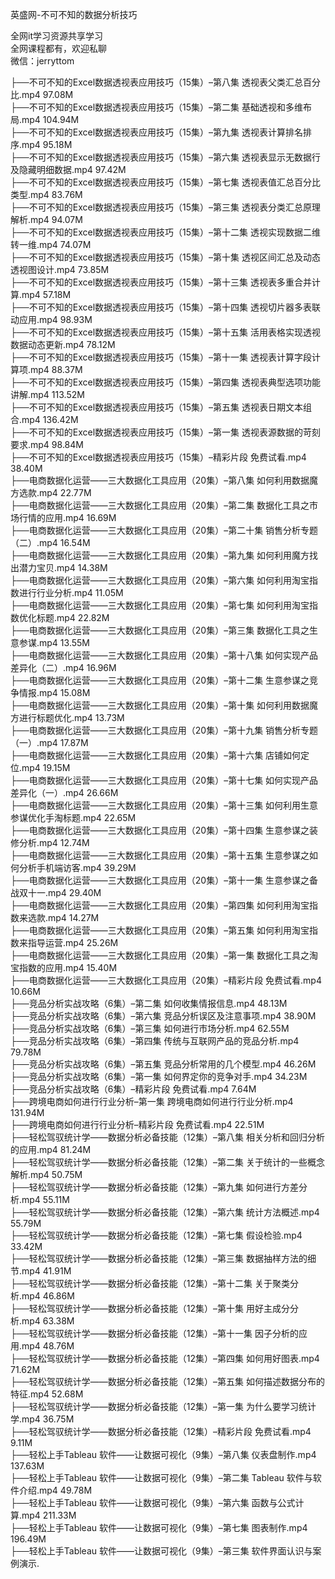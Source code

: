 英盛网-不可不知的数据分析技巧

全网it学习资源共享学习<br>全网课程都有，欢迎私聊<br>微信：jerryttom<br>

├──不可不知的Excel数据透视表应用技巧（15集）–第八集 透视表父类汇总百分比.mp4 97.08M<br> ├──不可不知的Excel数据透视表应用技巧（15集）–第二集 基础透视和多维布局.mp4 104.94M<br> ├──不可不知的Excel数据透视表应用技巧（15集）–第九集 透视表计算排名排序.mp4 95.18M<br> ├──不可不知的Excel数据透视表应用技巧（15集）–第六集 透视表显示无数据行及隐藏明细数据.mp4 97.42M<br> ├──不可不知的Excel数据透视表应用技巧（15集）–第七集 透视表值汇总百分比类型.mp4 83.76M<br> ├──不可不知的Excel数据透视表应用技巧（15集）–第三集 透视表分类汇总原理解析.mp4 94.07M<br> ├──不可不知的Excel数据透视表应用技巧（15集）–第十二集 透视实现数据二维转一维.mp4 74.07M<br> ├──不可不知的Excel数据透视表应用技巧（15集）–第十集 透视区间汇总及动态透视图设计.mp4 73.85M<br> ├──不可不知的Excel数据透视表应用技巧（15集）–第十三集 透视表多重合并计算.mp4 57.18M<br> ├──不可不知的Excel数据透视表应用技巧（15集）–第十四集 透视切片器多表联动应用.mp4 98.93M<br> ├──不可不知的Excel数据透视表应用技巧（15集）–第十五集 活用表格实现透视数据动态更新.mp4 78.12M<br> ├──不可不知的Excel数据透视表应用技巧（15集）–第十一集 透视表计算字段计算项.mp4 88.37M<br> ├──不可不知的Excel数据透视表应用技巧（15集）–第四集 透视表典型选项功能讲解.mp4 113.52M<br> ├──不可不知的Excel数据透视表应用技巧（15集）–第五集 透视表日期文本组合.mp4 136.42M<br> ├──不可不知的Excel数据透视表应用技巧（15集）–第一集 透视表源数据的苛刻要求.mp4 98.84M<br> ├──不可不知的Excel数据透视表应用技巧（15集）–精彩片段 免费试看.mp4 38.40M<br> ├──电商数据化运营——三大数据化工具应用（20集）–第八集 如何利用数据魔方选款.mp4 22.77M<br> ├──电商数据化运营——三大数据化工具应用（20集）–第二集 数据化工具之市场行情的应用.mp4 16.69M<br> ├──电商数据化运营——三大数据化工具应用（20集）–第二十集 销售分析专题（二）.mp4 16.54M<br> ├──电商数据化运营——三大数据化工具应用（20集）–第九集 如何利用魔方找出潜力宝贝.mp4 14.38M<br> ├──电商数据化运营——三大数据化工具应用（20集）–第六集 如何利用淘宝指数进行行业分析.mp4 11.05M<br> ├──电商数据化运营——三大数据化工具应用（20集）–第七集 如何利用淘宝指数优化标题.mp4 22.82M<br> ├──电商数据化运营——三大数据化工具应用（20集）–第三集 数据化工具之生意参谋.mp4 13.55M<br> ├──电商数据化运营——三大数据化工具应用（20集）–第十八集 如何实现产品差异化（二）.mp4 16.96M<br> ├──电商数据化运营——三大数据化工具应用（20集）–第十二集 生意参谋之竞争情报.mp4 15.08M<br> ├──电商数据化运营——三大数据化工具应用（20集）–第十集 如何利用数据魔方进行标题优化.mp4 13.73M<br> ├──电商数据化运营——三大数据化工具应用（20集）–第十九集 销售分析专题（一）.mp4 17.87M<br> ├──电商数据化运营——三大数据化工具应用（20集）–第十六集 店铺如何定位.mp4 19.15M<br> ├──电商数据化运营——三大数据化工具应用（20集）–第十七集 如何实现产品差异化（一）.mp4 26.66M<br> ├──电商数据化运营——三大数据化工具应用（20集）–第十三集 如何利用生意参谋优化手淘标题.mp4 22.65M<br> ├──电商数据化运营——三大数据化工具应用（20集）–第十四集 生意参谋之装修分析.mp4 12.74M<br> ├──电商数据化运营——三大数据化工具应用（20集）–第十五集 生意参谋之如何分析手机端访客.mp4 39.29M<br> ├──电商数据化运营——三大数据化工具应用（20集）–第十一集 生意参谋之备战双十一.mp4 29.40M<br> ├──电商数据化运营——三大数据化工具应用（20集）–第四集 如何利用淘宝指数来选款.mp4 14.27M<br> ├──电商数据化运营——三大数据化工具应用（20集）–第五集 如何利用淘宝指数来指导运营.mp4 25.26M<br> ├──电商数据化运营——三大数据化工具应用（20集）–第一集 数据化工具之淘宝指数的应用.mp4 15.40M<br> ├──电商数据化运营——三大数据化工具应用（20集）–精彩片段 免费试看.mp4 10.66M<br> ├──竞品分析实战攻略（6集）–第二集 如何收集情报信息.mp4 48.13M<br> ├──竞品分析实战攻略（6集）–第六集 竞品分析误区及注意事项.mp4 38.90M<br> ├──竞品分析实战攻略（6集）–第三集 如何进行市场分析.mp4 62.55M<br> ├──竞品分析实战攻略（6集）–第四集 传统与互联网产品的竞品分析.mp4 79.78M<br> ├──竞品分析实战攻略（6集）–第五集 竞品分析常用的几个模型.mp4 46.26M<br> ├──竞品分析实战攻略（6集）–第一集 如何界定你的竞争对手.mp4 34.23M<br> ├──竞品分析实战攻略（6集）–精彩片段 免费试看.mp4 7.64M<br> ├──跨境电商如何进行行业分析–第一集 跨境电商如何进行行业分析.mp4 131.94M<br> ├──跨境电商如何进行行业分析–精彩片段 免费试看.mp4 22.51M<br> ├──轻松驾驭统计学——数据分析必备技能（12集）–第八集 相关分析和回归分析的应用.mp4 81.24M<br> ├──轻松驾驭统计学——数据分析必备技能（12集）–第二集 关于统计的一些概念解析.mp4 50.75M<br> ├──轻松驾驭统计学——数据分析必备技能（12集）–第九集 如何进行方差分析.mp4 55.11M<br> ├──轻松驾驭统计学——数据分析必备技能（12集）–第六集 统计方法概述.mp4 55.79M<br> ├──轻松驾驭统计学——数据分析必备技能（12集）–第七集 假设检验.mp4 33.42M<br> ├──轻松驾驭统计学——数据分析必备技能（12集）–第三集 数据抽样方法的细节.mp4 41.91M<br> ├──轻松驾驭统计学——数据分析必备技能（12集）–第十二集 关于聚类分析.mp4 46.86M<br> ├──轻松驾驭统计学——数据分析必备技能（12集）–第十集 用好主成分分析.mp4 63.38M<br> ├──轻松驾驭统计学——数据分析必备技能（12集）–第十一集 因子分析的应用.mp4 48.76M<br> ├──轻松驾驭统计学——数据分析必备技能（12集）–第四集 如何用好图表.mp4 71.62M<br> ├──轻松驾驭统计学——数据分析必备技能（12集）–第五集 如何描述数据分布的特征.mp4 52.68M<br> ├──轻松驾驭统计学——数据分析必备技能（12集）–第一集 为什么要学习统计学.mp4 36.75M<br> ├──轻松驾驭统计学——数据分析必备技能（12集）–精彩片段 免费试看.mp4 9.11M<br> ├──轻松上手Tableau 软件——让数据可视化（9集）–第八集 仪表盘制作.mp4 137.63M<br> ├──轻松上手Tableau 软件——让数据可视化（9集）–第二集 Tableau 软件与软件介绍.mp4 49.78M<br> ├──轻松上手Tableau 软件——让数据可视化（9集）–第六集 函数与公式计算.mp4 211.33M<br> ├──轻松上手Tableau 软件——让数据可视化（9集）–第七集 图表制作.mp4 196.49M<br> ├──轻松上手Tableau 软件——让数据可视化（9集）–第三集 软件界面认识与案例演示.